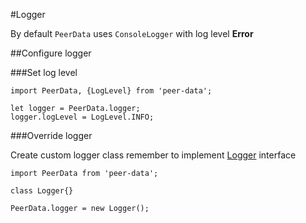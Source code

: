 #Logger

By default `PeerData` uses `ConsoleLogger` with log level **Error**

##Configure logger

###Set log level
```ecmascript 6
import PeerData, {LogLevel} from 'peer-data';

let logger = PeerData.logger;
logger.logLevel = LogLevel.INFO;
```

###Override logger

Create custom logger class remember to implement [Logger](src/app/logger/logger.ts) interface

```ecmascript 6
import PeerData from 'peer-data';

class Logger{}

PeerData.logger = new Logger();
```
